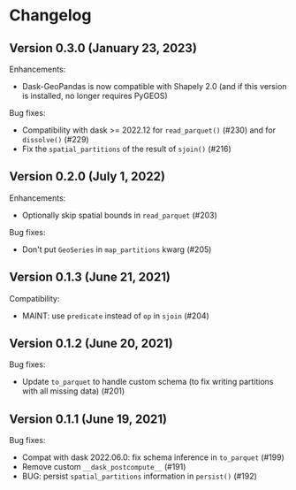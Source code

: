 Changelog
=========

Version 0.3.0 (January 23, 2023)
--------------------------------

Enhancements:

- Dask-GeoPandas is now compatible with Shapely 2.0 (and if this version is
  installed, no longer requires PyGEOS)

Bug fixes:

- Compatibility with dask >= 2022.12 for ``read_parquet()`` (#230) and for
  ``dissolve()`` (#229)
- Fix the ``spatial_partitions`` of the result of ``sjoin()`` (#216)

Version 0.2.0 (July 1, 2022)
----------------------------

Enhancements:

- Optionally skip spatial bounds in ``read_parquet`` (#203)

Bug fixes:

- Don't put ``GeoSeries`` in ``map_partitions`` kwarg (#205)

Version 0.1.3 (June 21, 2021)
-----------------------------

Compatibility:

- MAINT: use ``predicate`` instead of ``op`` in ``sjoin`` (#204)

Version 0.1.2 (June 20, 2021)
-----------------------------

Bug fixes:

- Update ``to_parquet`` to handle custom schema (to fix writing partitions with all missing data) (#201)

Version 0.1.1 (June 19, 2021)
-----------------------------

Bug fixes:

- Compat with dask 2022.06.0: fix schema inference in ``to_parquet`` (#199)
- Remove custom ``__dask_postcompute__`` (#191)
- BUG: persist ``spatial_partitions`` information in ``persist()`` (#192)
